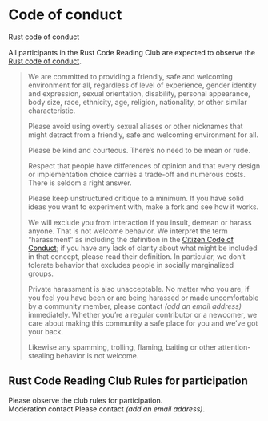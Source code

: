 # Code of conduct
Rust code of conduct

All participants in the Rust Code Reading Club are expected to observe the [Rust code of conduct](https://www.rust-lang.org/policies/code-of-conduct).

> We are committed to providing a friendly, safe and welcoming environment for all, regardless of level of experience, gender identity and expression, sexual orientation, disability, personal appearance, body size, race, ethnicity, age, religion, nationality, or other similar characteristic.
> 
> Please avoid using overtly sexual aliases or other nicknames that might detract from a friendly, safe and welcoming environment for all.
> 
> Please be kind and courteous. There’s no need to be mean or rude.
>     
> Respect that people have differences of opinion and that every design or implementation choice carries a trade-off and numerous costs. There is seldom a right answer.
>     
> Please keep unstructured critique to a minimum. If you have solid ideas you want to experiment with, make a fork and see how it works.
> 
>We will exclude you from interaction if you insult, demean or harass anyone. That is not welcome behavior. We interpret the term “harassment” as including the definition in the [Citizen Code of Conduct](https://github.com/stumpsyn/policies/blob/master/citizen_code_of_conduct.md); if you have any lack of clarity about what might be included in that concept, please read their definition. In particular, we don’t tolerate behavior that excludes people in socially marginalized groups.
>
> Private harassment is also unacceptable. No matter who you are, if you feel you have been or are being harassed or made uncomfortable by a community member, please contact  *(add an email address)*  immediately. Whether you’re a regular contributor or a newcomer, we care about making this community a safe place for you and we’ve got your back.
> 
> Likewise any spamming, trolling, flaming, baiting or other attention-stealing behavior is not welcome.

## Rust Code Reading Club Rules for participation

Please observe the club rules for participation.  
Moderation contact
Please contact *(add an email address)*.
